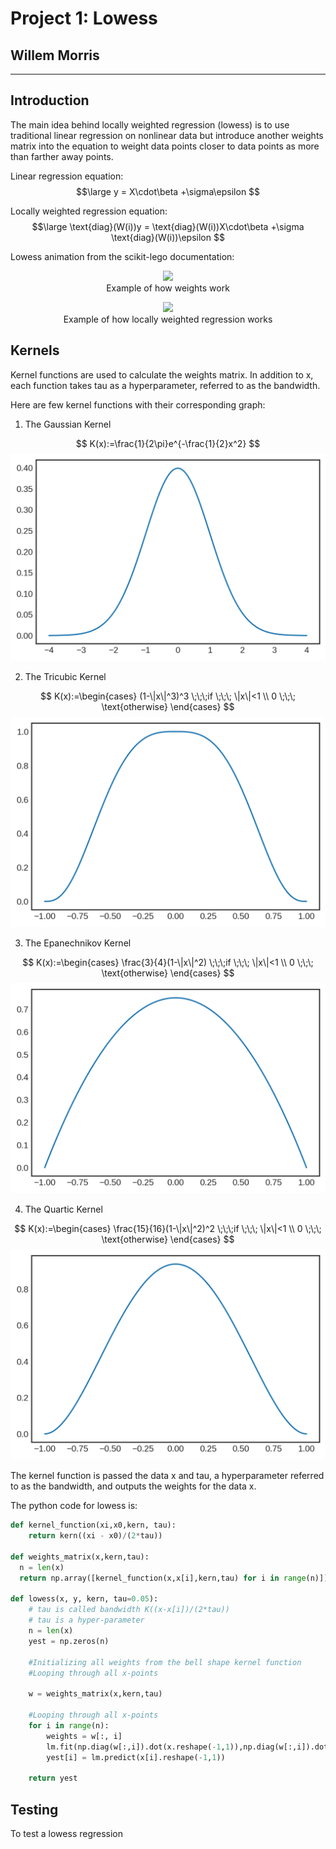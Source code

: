 # Project 1: Lowess
## Willem Morris
---
## **Introduction**
The main idea behind locally weighted regression (lowess) is to use traditional linear regression on nonlinear data but introduce another weights matrix into the equation to weight data points closer to data points as more than farther away points. 

Linear regression equation: 
$$\large y = X\cdot\beta +\sigma\epsilon $$

Locally weighted regression equation:
$$\large \text{diag}(W(i))y = \text{diag}(W(i))X\cdot\beta +\sigma \text{diag}(W(i))\epsilon $$

Lowess animation from the scikit-lego documentation:
<figure>
<center>
<img src='https://drive.google.com/uc?id=1bQmo-j35etyEWt7Ce8TSo01YSOhZQBeY'width='800px'/>
<figcaption>Example of how weights work</figcaption></center>
</figure>


<figure>
<center>
<img src='https://drive.google.com/uc?id=19cIIGCSePtJbGVgRT6uWhcV2tNJKe9WG'width='800px'/>
<figcaption>Example of how locally weighted regression works</figcaption></center>
</figure>

## **Kernels**

Kernel functions are used to calculate the weights matrix. In addition to x, each function takes tau as a hyperparameter, referred to as the bandwidth. 

Here are few kernel functions with their corresponding graph:

1.   The Gaussian Kernel

$$ K(x):=\frac{1}{2\pi}e^{-\frac{1}{2}x^2} $$
![Gaussian Kernel](images/gaussian.png "Gaussian Kernel")

2.   The Tricubic Kernel

$$ K(x):=\begin{cases}
(1-\|x\|^3)^3 \;\;\;if \;\;\; \|x\|<1 \\
0 \;\;\; \text{otherwise}
\end{cases}
$$
![Tricubic Kernel](images/tricubic.png "Tricubic Kernel")

3.   The Epanechnikov Kernel

$$ K(x):=\begin{cases}
\frac{3}{4}(1-\|x\|^2) \;\;\;if \;\;\; \|x\|<1 \\
0 \;\;\; \text{otherwise}
\end{cases}
$$
![Epanechnikov Kernel](images/epanechnikov.png "Epanechnikov Kernel")

4.   The Quartic Kernel

$$ K(x):=\begin{cases}
\frac{15}{16}(1-\|x\|^2)^2 \;\;\;if \;\;\; \|x\|<1 \\
0 \;\;\; \text{otherwise}
\end{cases}
$$
![Quartic Kernel](images/quartic.png "Quartic Kernel")

The kernel function is passed the data x and tau, a hyperparameter referred to as the bandwidth, and outputs the weights for the data x.



The python code for lowess is:
```python
def kernel_function(xi,x0,kern, tau): 
    return kern((xi - x0)/(2*tau))

def weights_matrix(x,kern,tau):
  n = len(x)
  return np.array([kernel_function(x,x[i],kern,tau) for i in range(n)]) 

def lowess(x, y, kern, tau=0.05):
    # tau is called bandwidth K((x-x[i])/(2*tau))
    # tau is a hyper-parameter
    n = len(x)
    yest = np.zeros(n)
    
    #Initializing all weights from the bell shape kernel function       
    #Looping through all x-points
    
    w = weights_matrix(x,kern,tau)    
    
    #Looping through all x-points
    for i in range(n):
        weights = w[:, i]
        lm.fit(np.diag(w[:,i]).dot(x.reshape(-1,1)),np.diag(w[:,i]).dot(y.reshape(-1,1)))
        yest[i] = lm.predict(x[i].reshape(-1,1)) 

    return yest
```

## **Testing**
To test a lowess regression
<!--  -->